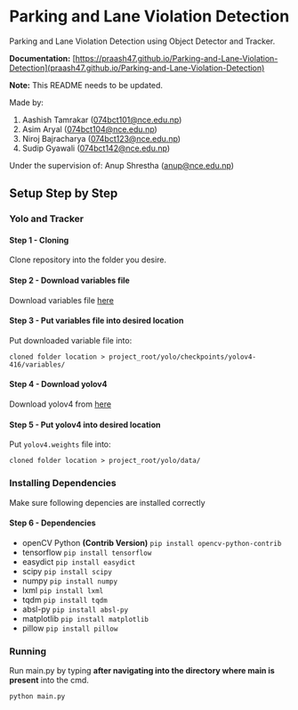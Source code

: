 # Parking and Lane Violation Detection
 Parking and Lane Violation Detection using Object Detector and Tracker.
 
 **Documentation:** [https://praash47.github.io/Parking-and-Lane-Violation-Detection](praash47.github.io/Parking-and-Lane-Violation-Detection)
 
 **Note:** This README needs to be updated.
 
 Made by:
 1. Aashish Tamrakar (074bct101@nce.edu.np)
 2. Asim Aryal (074bct104@nce.edu.np)
 3. Niroj Bajracharya (074bct123@nce.edu.np)
 4. Sudip Gyawali (074bct142@nce.edu.np)

 Under the supervision of:
 Anup Shrestha (anup@nce.edu.np)

## Setup Step by Step
### Yolo and Tracker
#### Step 1 - Cloning
Clone repository into the folder you desire.

#### Step 2 - Download variables file
Download variables file [here](https://drive.google.com/file/d/1Y2iiIUdy493SiHe3zIxX-uxS3h8sZX-8/view?usp=sharing)

#### Step 3 - Put variables file into desired location
Put downloaded variable file into:
```
cloned folder location > project_root/yolo/checkpoints/yolov4-416/variables/
```

#### Step 4 - Download yolov4
Download yolov4 from [here](https://drive.google.com/open?id=1cewMfusmPjYWbrnuJRuKhPMwRe_b9PaT)

#### Step 5 - Put yolov4 into desired location 
Put ```yolov4.weights``` file into:
```
cloned folder location > project_root/yolo/data/
```

### Installing Dependencies
Make sure following depencies are installed correctly
#### Step 6 - Dependencies
- openCV Python **(Contrib Version)** ```pip install opencv-python-contrib```
- tensorflow ```pip install tensorflow```
- easydict ```pip install easydict```
- scipy ```pip install scipy```
- numpy ```pip install numpy```
- lxml ```pip install lxml```
- tqdm ```pip install tqdm```
- absl-py ```pip install absl-py```
- matplotlib ```pip install matplotlib```
- pillow ```pip install pillow```

### Running
Run main.py by typing **after navigating into the directory where main is present** into the cmd.
```
python main.py
```
